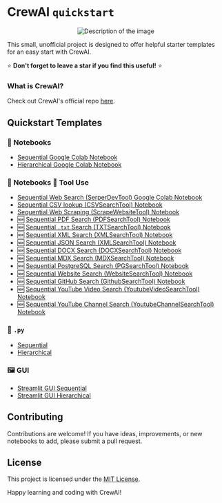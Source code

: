 # CrewAI `quickstart`

<div align="center">
  <img src="https://i.imgur.com/RC1F7xz.png" alt="Description of the image">
</div>

This small, unofficial project is designed to offer helpful starter templates for an easy start with CrewAI.

:star: **Don't forget to leave a star if you find this useful!** :star:

### What is CrewAI?
Check out CrewAI's official repo [here](https://github.com/joaomdmoura/crewAI).

## Quickstart Templates

### :notebook: Notebooks

- [Sequential Google Colab Notebook](https://github.com/alexfazio/crewAI-quickstart/blob/main/crewai_sequential_quickstart.ipynb)
- [Hierarchical Google Colab Notebook](https://github.com/alexfazio/crewAI-quickstart/blob/main/crewai_hierarchical_quickstart.ipynb)

### :notebook: Notebooks :wrench: Tool Use
- [Sequential Web Search (SerperDevTool) Google Colab Notebook](https://github.com/alexfazio/crewAI-quickstart/blob/main/crewai_sequential_SerperDevTool_quickstart.ipynb)
- [Sequential CSV lookup (CSVSearchTool) Notebook](https://github.com/alexfazio/crewAI-quickstart/blob/main/crewai_sequential_CSVSearchTool_quickstart.ipynb)
- [Sequential Web Scraping (ScrapeWebsiteTool) Notebook](https://github.com/alexfazio/crewAI-quickstart/blob/main/crewai_sequential_ScrapeWebsiteTool_quickstart.ipynb)
- :new: [Sequential PDF Search (PDFSearchTool) Notebook](https://github.com/alexfazio/crewAI-quickstart/blob/main/crewai_sequential_PDFSearchTool_quickstart.ipynb)
- :new: [Sequential `.txt` Search (TXTSearchTool) Notebook](https://github.com/alexfazio/crewAI-quickstart/blob/main/crewai_sequential_TXTSearchTool_quickstart.ipynb)
- :new: [Sequential XML Search (XMLSearchTool) Notebook](https://github.com/alexfazio/crewAI-quickstart/blob/main/crewai_sequential_XMLSearchTool_quickstart.ipynb)
- :new: [Sequential JSON Search (XMLSearchTool) Notebook](https://github.com/alexfazio/crewAI-quickstart/blob/main/crewai_sequential_JSONSearchTool_quickstart.ipynb)
- :new: [Sequential DOCX Search (DOCXSearchTool) Notebook](https://github.com/alexfazio/crewAI-quickstart/blob/main/crewai_sequential_DOCXSearchTool_quickstart.ipynb)
- :new: [Sequential MDX Search (MDXSearchTool) Notebook](https://github.com/alexfazio/crewAI-quickstart/blob/main/crewai_sequential_MDXSearchTool_quickstart.ipynb)
- :new: [Sequential PostgreSQL Search (PGSearchTool) Notebook](https://github.com/alexfazio/crewAI-quickstart/blob/main/crewai_sequential_PGSearchTool_quickstart.ipynb)
- :new: [Sequential Website Search (WebsiteSearchTool) Notebook](https://github.com/alexfazio/crewAI-quickstart/blob/main/crewai_sequential_WebsiteSearchTool_quickstart.ipynb)
- :new: [Sequential GitHub Search (GithubSearchTool) Notebook](https://github.com/alexfazio/crewAI-quickstart/blob/main/crewai_sequential_GithubSearchTool_quickstart.ipynb)
- :new: [Sequential YouTube Video Search (YoutubeVideoSearchTool) Notebook](https://github.com/alexfazio/crewAI-quickstart/blob/main/crewai_sequential_YoutubeVideoSearchTool_quickstart.ipynb)
- :new: [Sequential YouTube Channel Search (YoutubeChannelSearchTool) Notebook](https://github.com/alexfazio/crewAI-quickstart/blob/main/crewai_sequential_YoutubeChannelSearchTool_quickstart.ipynb)

### :snake: `.py`

- [Sequential](https://github.com/alexfazio/crewAI-quickstart/tree/main/crewai-sequential-quickstart)
- [Hierarchical](https://github.com/alexfazio/crewAI-quickstart/tree/main/crewai-hierarchical-quickstart)

### 🖼️ GUI

- [Streamlit GUI Sequential](https://github.com/alexfazio/crewAI-quickstart/tree/main/crewai-streamlit-sequential-quickstart)
- [Streamlit GUI Hierarchical](https://github.com/alexfazio/crewAI-quickstart/tree/main/crewai-hierarchical-quickstart)

## Contributing

Contributions are welcome! If you have ideas, improvements, or new notebooks to add, please submit a pull request.

## License

This project is licensed under the [MIT License](LICENSE).

Happy learning and coding with CrewAI!

